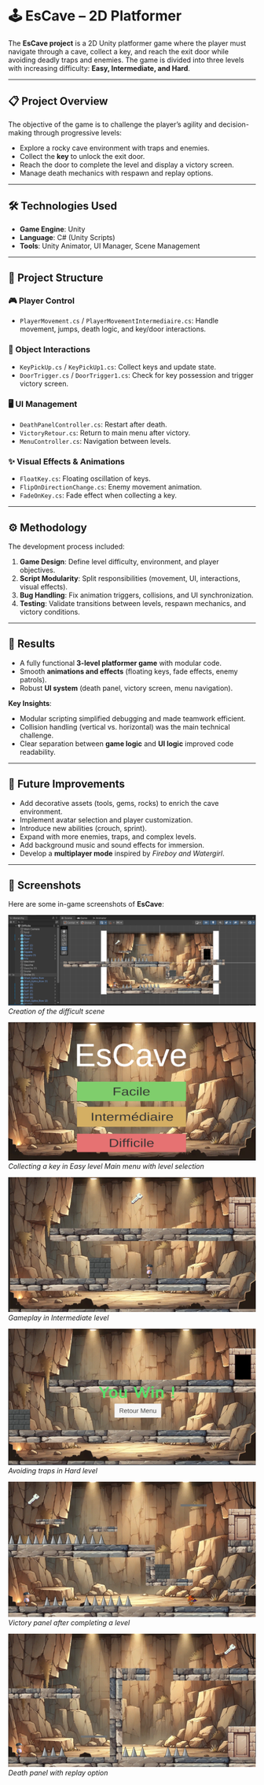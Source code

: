 # 🕹️ EsCave – 2D Platformer  

The **EsCave project** is a 2D Unity platformer game where the player must navigate through a cave, collect a key, and reach the exit door while avoiding deadly traps and enemies. The game is divided into three levels with increasing difficulty: **Easy, Intermediate, and Hard**.  

---

## 📋 Project Overview  
The objective of the game is to challenge the player’s agility and decision-making through progressive levels:  

- Explore a rocky cave environment with traps and enemies.  
- Collect the **key** to unlock the exit door.  
- Reach the door to complete the level and display a victory screen.  
- Manage death mechanics with respawn and replay options.  

---

## 🛠️ Technologies Used  
- **Game Engine**: Unity  
- **Language**: C# (Unity Scripts)  
- **Tools**: Unity Animator, UI Manager, Scene Management  

---

## 🧩 Project Structure  

### 🎮 Player Control  
- `PlayerMovement.cs` / `PlayerMovementIntermediaire.cs`: Handle movement, jumps, death logic, and key/door interactions.  

### 🔑 Object Interactions  
- `KeyPickUp.cs` / `KeyPickUp1.cs`: Collect keys and update state.  
- `DoorTrigger.cs` / `DoorTrigger1.cs`: Check for key possession and trigger victory screen.  

### 🖥️ UI Management  
- `DeathPanelController.cs`: Restart after death.  
- `VictoryRetour.cs`: Return to main menu after victory.  
- `MenuController.cs`: Navigation between levels.  

### ✨ Visual Effects & Animations  
- `FloatKey.cs`: Floating oscillation of keys.  
- `FlipOnDirectionChange.cs`: Enemy movement animation.  
- `FadeOnKey.cs`: Fade effect when collecting a key.  

---

## ⚙️ Methodology  
The development process included:  

1. **Game Design**: Define level difficulty, environment, and player objectives.  
2. **Script Modularity**: Split responsibilities (movement, UI, interactions, visual effects).  
3. **Bug Handling**: Fix animation triggers, collisions, and UI synchronization.  
4. **Testing**: Validate transitions between levels, respawn mechanics, and victory conditions.  

---

## 🧪 Results  

- A fully functional **3-level platformer game** with modular code.  
- Smooth **animations and effects** (floating keys, fade effects, enemy patrols).  
- Robust **UI system** (death panel, victory screen, menu navigation).  

**Key Insights**:  
- Modular scripting simplified debugging and made teamwork efficient.  
- Collision handling (vertical vs. horizontal) was the main technical challenge.  
- Clear separation between **game logic** and **UI logic** improved code readability.

--- 

## 🚀 Future Improvements  

- Add decorative assets (tools, gems, rocks) to enrich the cave environment.  
- Implement avatar selection and player customization.  
- Introduce new abilities (crouch, sprint).  
- Expand with more enemies, traps, and complex levels.  
- Add background music and sound effects for immersion.  
- Develop a **multiplayer mode** inspired by *Fireboy and Watergirl*.

---

## 📸 Screenshots  

Here are some in-game screenshots of **EsCave**:  

![Menu](Images/Escave%20(1).png) 
*Creation of the difficult scene*

![Easy Level](Images/Escave%20(2).png)  
*Collecting a key in Easy level* 
*Main menu with level selection*  

![Intermediate Level](Images/Escave%20(3).png)  
*Gameplay in Intermediate level*  

![Hard Level](Images/Escave%20(4).png)  
*Avoiding traps in Hard level*  

![Victory Screen](Images/Escave%20(5).png)  
*Victory panel after completing a level*  

![Death Panel](Images/Escave%20(6).png)  
*Death panel with replay option*   
